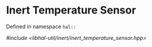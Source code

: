 # Inert Temperature Sensor

Defined in namespace `hal::`

*#include <libhal-util/inert/inert_temperature_sensor.hpp>*

```{doxygenclass} hal::inert_temperature_sensor
```